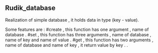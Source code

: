 ## Rudik_database
Realization of simple database , it holds data in type (key - value).

Some features are :
 #create  , this function has one argument , name of database .
 #set , this function has three arguments , name of database , name of key and  name of value .
 #get , this function has two arguments , name of database and name of key , it return value by key .
 .
